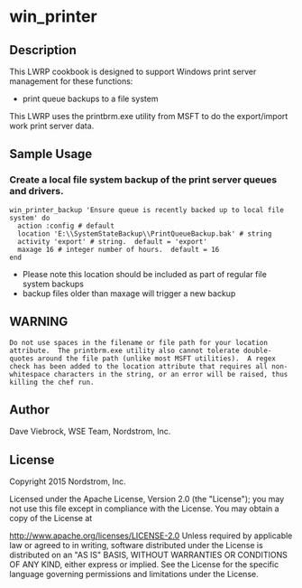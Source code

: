 # win_printer

## Description

This LWRP cookbook is designed to support Windows print server management for these functions:

* print queue backups to a file system

This LWRP uses the printbrm.exe utility from MSFT to do the export/import work print server data.

## Sample Usage

### Create a local file system backup of the print server queues and drivers.

    win_printer_backup 'Ensure queue is recently backed up to local file system' do
      action :config # default
      location 'E:\\SystemStateBackup\\PrintQueueBackup.bak' # string
      activity 'export' # string.  default = 'export'
      maxage 16 # integer number of hours.  default = 16
    end

* Please note this location should be included as part of regular file system backups
* backup files older than maxage will trigger a new backup

## WARNING

    Do not use spaces in the filename or file path for your location attribute.  The printbrm.exe utility also cannot tolerate double-quotes around the file path (unlike most MSFT utilities).  A regex check has been added to the location attribute that requires all non-whitespace characters in the string, or an error will be raised, thus killing the chef run.

## Author

Dave Viebrock, WSE Team, Nordstrom, Inc.

## License

Copyright 2015 Nordstrom, Inc.

Licensed under the Apache License, Version 2.0 (the "License"); you may not use this file except in compliance with the License. You may obtain a copy of the License at

http://www.apache.org/licenses/LICENSE-2.0
Unless required by applicable law or agreed to in writing, software distributed under the License is distributed on an "AS IS" BASIS, WITHOUT WARRANTIES OR CONDITIONS OF ANY KIND, either express or implied. See the License for the specific language governing permissions and limitations under the License.
